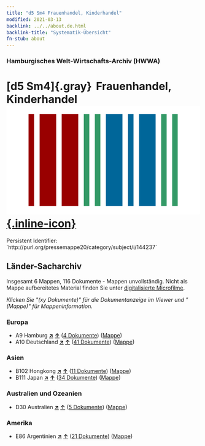 ```yaml
---
title: "d5 Sm4 Frauenhandel, Kinderhandel"
modified: 2021-03-13
backlink: ../../about.de.html
backlink-title: "Systematik-Übersicht"
fn-stub: about
---
```


### Hamburgisches Welt-Wirtschafts-Archiv (HWWA)

# [d5 Sm4]{.gray}&#8201; Frauenhandel, Kinderhandel &#160; [![Wikidata](/images/Wikidata-logo.svg "Wikidata"){.inline-icon}](http://www.wikidata.org/entity/Q104699263)

<div class="hint">Persistent Identifier: `http://purl.org/pressemappe20/category/subject/i/144237`</div>







## Länder-Sacharchiv




Insgesamt 6 Mappen, 116 Dokumente - Mappen unvollständig.
Nicht als Mappe aufbereitetes Material finden Sie unter [digitalisierte Microfilme](/film/h1_sh.de.html).

_Klicken Sie "(xy Dokumente)" für die Dokumentanzeige im Viewer und "(Mappe)" für Mappeninformation._




### Europa

- A9 Hamburg [**&nearr;**](../../../geo/i/140905/about.de.html "Hamburg (alle Mappen)") [**&uarr;**](../../../geo/about.de.html#A9 "Ländersystematik") (<a href="https://pm20.zbw.eu/iiifview/folder/sh/140905,144237" title="über: Hamburg : Frauenhandel, Kinderhandel" target="_blank">4 Dokumente</a>) ([Mappe](../../../../folder/sh/1409xx/140905/1442xx/144237/about.de.html))
- A10 Deutschland [**&nearr;**](../../../geo/i/126128/about.de.html "Deutschland (alle Mappen)") [**&uarr;**](../../../geo/about.de.html#A10 "Ländersystematik") (<a href="https://pm20.zbw.eu/iiifview/folder/sh/126128,144237" title="über: Deutschland : Frauenhandel, Kinderhandel" target="_blank">41 Dokumente</a>) ([Mappe](../../../../folder/sh/1261xx/126128/1442xx/144237/about.de.html))

### Asien

- B102 Hongkong [**&nearr;**](../../../geo/i/141268/about.de.html "Hongkong (alle Mappen)") [**&uarr;**](../../../geo/about.de.html#B102 "Ländersystematik") (<a href="https://pm20.zbw.eu/iiifview/folder/sh/141268,144237" title="über: Hongkong : Frauenhandel, Kinderhandel" target="_blank">11 Dokumente</a>) ([Mappe](../../../../folder/sh/1412xx/141268/1442xx/144237/about.de.html))
- B111 Japan [**&nearr;**](../../../geo/i/141272/about.de.html "Japan (alle Mappen)") [**&uarr;**](../../../geo/about.de.html#B111 "Ländersystematik") (<a href="https://pm20.zbw.eu/iiifview/folder/sh/141272,144237" title="über: Japan : Frauenhandel, Kinderhandel" target="_blank">34 Dokumente</a>) ([Mappe](../../../../folder/sh/1412xx/141272/1442xx/144237/about.de.html))

### Australien und Ozeanien

- D30 Australien [**&nearr;**](../../../geo/i/141621/about.de.html "Australien (alle Mappen)") [**&uarr;**](../../../geo/about.de.html#D30 "Ländersystematik") (<a href="https://pm20.zbw.eu/iiifview/folder/sh/141621,144237" title="über: Australien : Frauenhandel, Kinderhandel" target="_blank">5 Dokumente</a>) ([Mappe](../../../../folder/sh/1416xx/141621/1442xx/144237/about.de.html))

### Amerika

- E86 Argentinien [**&nearr;**](../../../geo/i/141692/about.de.html "Argentinien (alle Mappen)") [**&uarr;**](../../../geo/about.de.html#E86 "Ländersystematik") (<a href="https://pm20.zbw.eu/iiifview/folder/sh/141692,144237" title="über: Argentinien : Frauenhandel, Kinderhandel" target="_blank">21 Dokumente</a>) ([Mappe](../../../../folder/sh/1416xx/141692/1442xx/144237/about.de.html))








